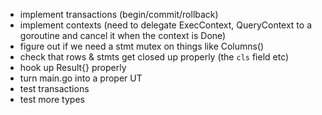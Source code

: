 * implement transactions (begin/commit/rollback)
* implement contexts (need to delegate ExecContext, QueryContext to a goroutine and cancel it when the context is Done)
* figure out if we need a stmt mutex on things like Columns()
* check that rows & stmts get closed up properly (the `cls` field etc)
* hook up Result{} properly
* turn main.go into a proper UT
* test transactions
* test more types
